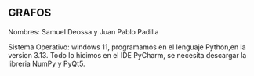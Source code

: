 ## GRAFOS
Nombres:
Samuel Deossa y Juan Pablo Padilla

Sistema Operativo: windows 11, programamos en el
lenguaje Python,en la version 3.13. Todo lo
hicimos en el IDE PyCharm, se necesita descargar
la libreria NumPy y PyQt5.
